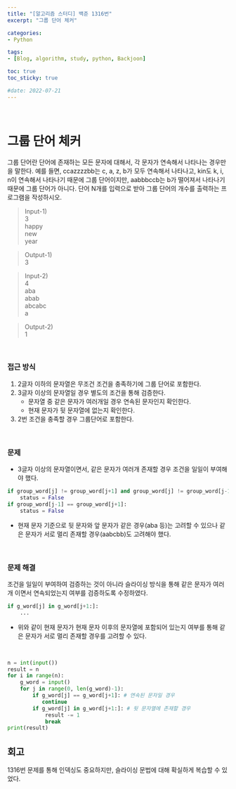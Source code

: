 ```yaml
--- 
title: "[알고리즘 스터디] 백준 1316번" 
excerpt: "그룹 단어 체커" 

categories: 
- Python

tags: 
- [Blog, algorithm, study, python, Backjoon]

toc: true
toc_sticky: true

#date: 2022-07-21
--- 
```


<br>

# 그룹 단어 체커
그룹 단어란 단어에 존재하는 모든 문자에 대해서, 각 문자가 연속해서 나타나는 경우만을 말한다. 예를 들면, ccazzzzbb는 c, a, z, b가 모두 연속해서 나타나고, kin도 k, i, n이 연속해서 나타나기 때문에 그룹 단어이지만, aabbbccb는 b가 떨어져서 나타나기 때문에 그룹 단어가 아니다. 단어 N개를 입력으로 받아 그룹 단어의 개수를 출력하는 프로그램을 작성하시오.

> Input-1) <br>
3 <br>
happy <br>
new <br>
year <br>

> Output-1) <br>
3

> Input-2) <br>
4 <br>
aba <br>
abab <br>
abcabc <br>
a

> Output-2) <br>
1

<br>

### 접근 방식
1. 2글자 이하의 문자열은 무조건 조건을 충족하기에 그룹 단어로 포함한다.
2. 3글자 이상의 문자열일 경우 별도의 조건을 통해 검증한다.
    - 문자열 중 같은 문자가 여러개일 경우 연속된 문자인지 확인한다.
    - 현재 문자가 뒷 문자열에 없는지 확인한다.
3. 2번 조건을 충족할 경우 그룹단어로 포함한다.

<br>

### 문제
- 3글자 이상의 문자열이면서, 같은 문자가 여러개 존재할 경우 조건을 일일이 부여해야 했다.

```python
if group_word[j] != group_word[j+1] and group_word[j] != group_word[j-1]:
    status = False
if group_word[j-1] == group_word[j+1]:
    status = False
```
- 현재 문자 기준으로 뒷 문자와 앞 문자가 같은 경우(aba 등)는 고려할 수 있으나 같은 문자가 서로 멀리 존재할 경우(aabcbb)도 고려해야 했다.

<br>

### 문제 해결
조건을 일일이 부여하여 검증하는 것이 아니라 슬라이싱 방식을 통해 같은 문자가 여러개 이면서 연속되었는지 여부를 검증하도록 수정하였다.

```python
if g_word[j] in g_word[j+1:]:
    ...
```
- 위와 같이 현재 문자가 현재 문자 이후의 문자열에 포함되어 있는지 여부를 통해 같은 문자가 서로 멀리 존재할 경우를 고려할 수 있다.

<br>

```python
n = int(input())
result = n
for i in range(n):
    g_word = input()
    for j in range(0, len(g_word)-1):
        if g_word[j] == g_word[j+1]: # 연속된 문자일 경우
           continue
        if g_word[j] in g_word[j+1:]: # 뒷 문자열에 존재할 경우
            result -= 1
            break
print(result)
```

## 회고
 1316번 문제를 통해 인덱싱도 중요하지만, 슬라이싱 문법에 대해 확실하게 복습할 수 있었다.
